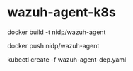 # wazuh-agent-k8s

docker build -t nidp/wazuh-agent

docker push nidp/wazuh-agent

kubectl create -f wazuh-agent-dep.yaml
